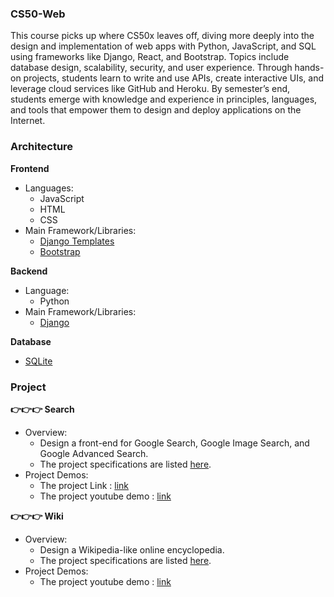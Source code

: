### CS50-Web
This course picks up where CS50x leaves off, diving more deeply into the design and implementation of web apps with Python, JavaScript, and SQL using frameworks like Django, React, and Bootstrap. Topics include database design, scalability, security, and user experience. Through hands-on projects, students learn to write and use APIs, create interactive UIs, and leverage cloud services like GitHub and Heroku. By semester’s end, students emerge with knowledge and experience in principles, languages, and tools that empower them to design and deploy applications on the Internet.

### Architecture
**Frontend**
- Languages: 
 	* JavaScript
	* HTML
	* CSS
- Main Framework/Libraries:
 	* [Django Templates](https://docs.djangoproject.com/en/3.1/ref/templates/language/)
	* [Bootstrap](https://getbootstrap.com/)

**Backend**
- Language: 
	* Python
- Main Framework/Libraries:
 	* [Django](https://www.djangoproject.com/)

**Database**
- [SQLite](https://www.sqlite.org/index.html)

### Project 
**👉👉👉
Search**
-  Overview: 
   * Design a front-end for Google Search, Google Image Search, and Google Advanced Search.
   * The project specifications are listed [here](https://cs50.harvard.edu/web/2020/projects/0/search/).
- Project Demos:
   * The project Link : [link](https://popolee0513.github.io/Search.github.io/)
   * The project youtube demo : [link](#)

**👉👉👉
Wiki** 
- Overview: 
  * Design a Wikipedia-like online encyclopedia.
  * The project specifications are listed [here](https://cs50.harvard.edu/web/2020/projects/1/wiki/).
- Project Demos:
   * The project youtube demo : [link](#)





